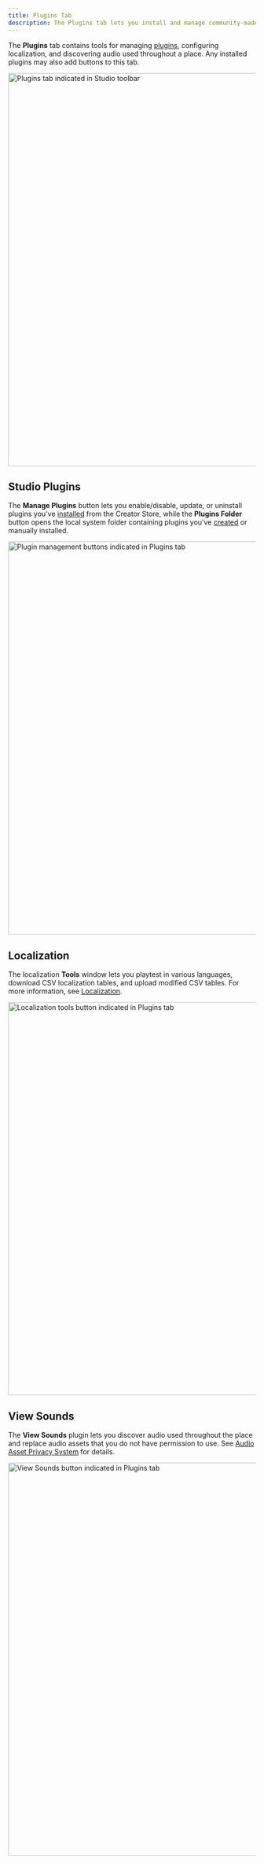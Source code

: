 ```yaml
---
title: Plugins Tab
description: The Plugins tab lets you install and manage community-made and Roblox plugins.
---
```


The **Plugins** tab contains tools for managing [plugins](../studio/plugins.md), configuring localization, and discovering audio used throughout a place. Any installed plugins may also add buttons to this tab.

<img src="../assets/studio/general/Toolbar-Plugins-Tab.png" width="800" alt="Plugins tab indicated in Studio toolbar" />

## Studio Plugins

The **Manage Plugins** button lets you enable/disable, update, or uninstall plugins you've [installed](../production/creator-store.md#finding-assets) from the Creator Store, while the
**Plugins&nbsp;Folder** button opens the local system folder containing plugins you've [created](../studio/plugins.md) or manually installed.

<img src="../assets/studio/general/Plugins-Tab-Tools.png" width="800" alt="Plugin management buttons indicated in Plugins tab" />

## Localization

The localization **Tools** window lets you playtest in various languages, download CSV localization tables, and upload modified CSV tables. For more information, see [Localization](../production/localization/index.md).

<img src="../assets/studio/general/Plugins-Tab-Localization-Tools.png" width="800" alt="Localization tools button indicated in Plugins tab" />

## View Sounds

The **View Sounds** plugin lets you discover audio used throughout the place and replace audio assets that you do not have permission to use. See [Audio Asset Privacy System](../sound/assets.md#audio-asset-privacy-system) for details.

<img src="../assets/studio/general/Plugins-Tab-View-Sounds.png" width="800" alt="View Sounds button indicated in Plugins tab" />
